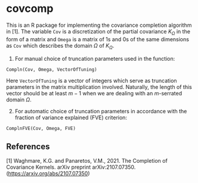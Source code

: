 # covcomp

This is an R package for implementing the covariance completion algorithm in [1]. The variable `Cov` is a discretization of the partial covariance $K_{\Omega}$ in the form of a matrix and `Omega` is a matrix of 1s and 0s of the same dimensions as `Cov` which describes the domain $\Omega$ of $K_{\Omega}$.

1. For manual choice of truncation parameters used in the function:
```
Compln(Cov, Omega, VectorOfTuning) 
```
Here `VectorOfTuning` is a vector of integers which serve as truncation parameters in the matrix multiplication involved. Naturally, the length of this vector should be at least $m-1$ when we are dealing with an $m$-serrated domain $\Omega$.

2. For automatic choice of truncation parameters in accordance with the fraction of variance explained (FVE) criterion:
```
ComplnFVE(Cov, Omega, FVE) 
```



## References
<a id="1">[1]</a> 
Waghmare, K.G. and Panaretos, V.M., 2021. The Completion of Covariance Kernels. arXiv preprint arXiv:2107.07350. (https://arxiv.org/abs/2107.07350)
